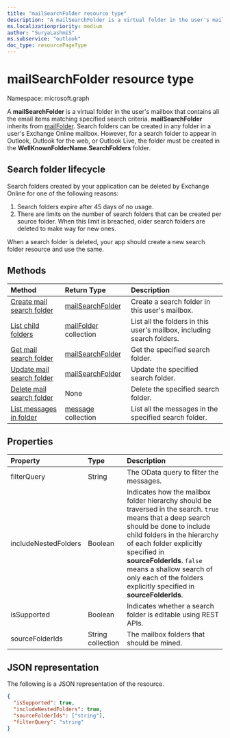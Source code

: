 ```yaml
---
title: "mailSearchFolder resource type"
description: "A mailSearchFolder is a virtual folder in the user's mailbox that contains all the email items matching specified search criteria. mailSearchFolder inherits from mailFolder."
ms.localizationpriority: medium
author: "SuryaLashmiS"
ms.subservice: "outlook"
doc_type: resourcePageType
---
```


# mailSearchFolder resource type

Namespace: microsoft.graph

A **mailSearchFolder** is a virtual folder in the user's mailbox that contains all the email items matching specified search criteria. **mailSearchFolder** inherits from [mailFolder](mailfolder.md). Search folders can be created in any folder in a user's Exchange Online mailbox. However, for a search folder to appear in Outlook, Outlook for the web, or Outlook Live, the folder must be created in the **WellKnownFolderName.SearchFolders** folder.

## Search folder lifecycle

Search folders created by your application can be deleted by Exchange Online for one of the following reasons:

1.	Search folders expire after 45 days of no usage.
2.	There are limits on the number of search folders that can be created per source folder. When this limit is breached, older search folders are deleted to make way for new ones.

When a search folder is deleted, your app should create a new search folder resource and use the same.


## Methods

| Method | Return Type  | Description |
|:---------------|:--------|:----------|
| [Create mail search folder](../api/mailsearchfolder-post.md) | [mailSearchFolder](mailsearchfolder.md) | Create a search folder in this user's mailbox. |
| [List child folders](../api/mailfolder-list-childfolders.md) | [mailFolder](mailfolder.md) collection | List all the folders in this user's mailbox, including search folders. |
| [Get mail search folder](../api/mailfolder-get.md) | [mailSearchFolder](mailsearchfolder.md) | Get the specified search folder. |
| [Update mail search folder](../api/mailsearchfolder-update.md) | [mailSearchFolder](mailsearchfolder.md) | Update the specified search folder. |
| [Delete mail search folder](../api/mailfolder-delete.md) | None | Delete the specified search folder. |
| [List messages in folder](../api/mailfolder-list-messages.md) | [message](message.md) collection | List all the messages in the specified search folder. |

## Properties

| Property | Type | Description |
|:---------------|:--------|:----------|
| filterQuery | String | The OData query to filter the messages. |
| includeNestedFolders | Boolean | Indicates how the mailbox folder hierarchy should be traversed in the search. `true` means that a deep search should be done to include child folders in the hierarchy of each folder explicitly specified in **sourceFolderIds**. `false` means a shallow search of only each of the folders explicitly specified in **sourceFolderIds**. |
| isSupported | Boolean | Indicates whether a search folder is editable using REST APIs. |
| sourceFolderIds | String collection | The mailbox folders that should be mined. |

## JSON representation

The following is a JSON representation of the resource.

<!-- {
  "blockType": "resource",
  "@odata.type": "microsoft.graph.mailSearchFolder"
}-->

```json
{
  "isSupported": true,
  "includeNestedFolders": true,
  "sourceFolderIds": ["string"],
  "filterQuery": "string"
}

```

<!-- uuid: 8fcb5dbc-d5aa-4681-8e31-b001d5168d79
2018-01-23 14:57:30 UTC -->
<!--
{
  "type": "#page.annotation",
  "description": "mailSearchFolder resource",
  "keywords": "",
  "section": "documentation",
  "tocPath": "",
  "suppressions": []
}
-->


